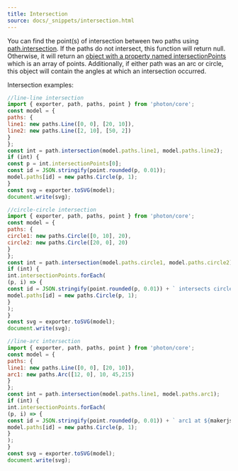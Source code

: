 ```yaml
---
title: Intersection
source: docs/_snippets/intersection.html
---
```


You can find the point(s) of intersection between two paths using [path.intersection](/docs/api/modules/path.md#intersection).
If the paths do not intersect, this function will return null. Otherwise, it will return an [object with a property named intersectionPoints](/docs/api/interfaces/makerjs.ipathintersection.md#content) which is an array of points.
Additionally, if either path was an arc or circle, this object will contain the angles at which an intersection occurred.

Intersection examples:

```javascript
//line-line intersection
import { exporter, path, paths, point } from 'photon/core';
const model = {
paths: {
line1: new paths.Line([0, 0], [20, 10]),
line2: new paths.Line([2, 10], [50, 2])
}
};
const int = path.intersection(model.paths.line1, model.paths.line2);
if (int) {
const p = int.intersectionPoints[0];
const id = JSON.stringify(point.rounded(p, 0.01));
model.paths[id] = new paths.Circle(p, 1);
}
const svg = exporter.toSVG(model);
document.write(svg);
```
```javascript
//circle-circle intersection
import { exporter, path, paths, point } from 'photon/core';
const model = {
paths: {
circle1: new paths.Circle([0, 10], 20),
circle2: new paths.Circle([20, 0], 20)
}
};
const int = path.intersection(model.paths.circle1, model.paths.circle2);
if (int) {
int.intersectionPoints.forEach(
(p, i) => {
const id = JSON.stringify(point.rounded(p, 0.01)) + ` intersects circle1 at ${makerjs}`.round(int.path1Angles[i], .01) + ` circle2 at ${makerjs}`.round(int.path2Angles[i], .01);
model.paths[id] = new paths.Circle(p, 1);
}
);
}
const svg = exporter.toSVG(model);
document.write(svg);
```
```javascript
//line-arc intersection
import { exporter, path, paths, point } from 'photon/core';
const model = {
paths: {
line1: new paths.Line([0, 0], [20, 10]),
arc1: new paths.Arc([12, 0], 10, 45,215)
}
};
const int = path.intersection(model.paths.line1, model.paths.arc1);
if (int) {
int.intersectionPoints.forEach(
(p, i) => {
const id = JSON.stringify(point.rounded(p, 0.01)) + ` arc1 at ${makerjs}`.round(int.path2Angles[i], .01);
model.paths[id] = new paths.Circle(p, 1);
}
);
}
const svg = exporter.toSVG(model);
document.write(svg);
```
